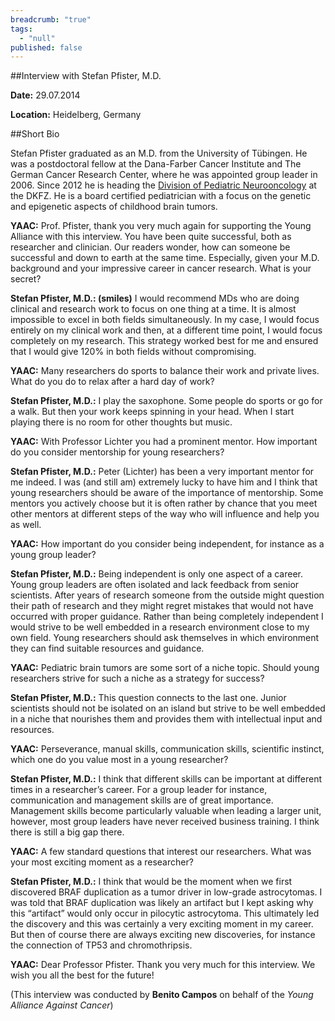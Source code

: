 ```yaml
---
breadcrumb: "true"
tags: 
  - "null"
published: false
---
```



##Interview with Stefan Pfister, M.D.    

**Date:** 29.07.2014 

**Location:** Heidelberg, Germany   

##Short Bio

Stefan Pfister graduated as an M.D. from the University of Tübingen. He was a postdoctoral fellow at the Dana-Farber Cancer Institute and The German Cancer Research Center, where he was appointed group leader in 2006. Since 2012 he is heading the [Division of Pediatric Neurooncology](https://www.dkfz.de/en/paediatrische-neuroonkologie/index.php) at the DKFZ. He is a board certified pediatrician with a focus on the genetic and epigenetic aspects of childhood brain tumors. 


**YAAC:** Prof. Pfister, thank you very much again for supporting the Young Alliance with this interview. You have been quite successful, both as researcher and clinician. Our readers wonder, how can someone be successful and down to earth at the same time. Especially, given your M.D. background and your impressive career in cancer research. What is your secret?   

**Stefan Pfister, M.D.: (smiles)** I would recommend MDs who are doing clinical and research work to focus on one thing at a time. It is almost impossible to excel in both fields simultaneously. In my case, I would focus entirely on my clinical work and then, at a different time point, I would focus completely on my research. This strategy worked best for me and ensured that I would give 120% in both fields without compromising.    

**YAAC:** Many researchers do sports to balance their work and private lives. What do you do to relax after a hard day of work?   

**Stefan Pfister, M.D.:** I play the saxophone. Some people do sports or go for a walk. But then your work keeps spinning in your head. When I start playing there is no room for other thoughts but music.    

**YAAC:** With Professor Lichter you had a prominent mentor. How important do you consider mentorship for young researchers?   

**Stefan Pfister, M.D.:** Peter (Lichter) has been a very important mentor for me indeed. I was (and still am) extremely lucky to have him and I think that young researchers should be aware of the importance of mentorship. Some mentors you actively choose but it is often rather by chance that you meet other mentors at different steps of the way who will influence and help you as well.    

**YAAC:** How important do you consider being independent, for instance as a young group leader?   

**Stefan Pfister, M.D.:** Being independent is only one aspect of a career. Young group leaders are often isolated and lack feedback from senior scientists. After years of research someone from the outside might question their path of research and they might regret mistakes that would not have occurred with proper guidance. Rather than being completely independent I would strive to be well embedded in a research environment close to my own field. Young researchers should ask themselves in which environment they can find suitable resources and guidance.    

**YAAC:** Pediatric brain tumors are some sort of a niche topic. Should young researchers strive for such a niche as a strategy for success?   

**Stefan Pfister, M.D.:** This question connects to the last one. Junior scientists should not be isolated on an island but strive to be well embedded in a niche that nourishes them and provides them with intellectual input and resources.    

**YAAC:** Perseverance, manual skills, communication skills, scientific instinct, which one do you value most in a young researcher?   

**Stefan Pfister, M.D.:** I think that different skills can be important at different times in a researcher’s career. For a group leader for instance, communication and management skills are of great importance. Management skills become particularly valuable when leading a larger unit, however, most group leaders have never received business training. I think there is still a big gap there.     

**YAAC:** A few standard questions that interest our researchers. What was your most exciting moment as a researcher?   

**Stefan Pfister, M.D.:** I think that would be the moment when we first discovered BRAF duplication as a tumor driver in low-grade astrocytomas. I was told that BRAF duplication was likely an artifact but I kept asking why this “artifact” would only occur in pilocytic astrocytoma. This ultimately led the discovery and this was certainly a very exciting moment in my career. But then of course there are always exciting new discoveries, for instance the connection of TP53 and chromothripsis.   

**YAAC:** Dear Professor Pfister. Thank you very much for this interview. We wish you all the best for the future!

 

(This interview was conducted by **Benito Campos** on behalf of the _Young Alliance Against Cancer_)
